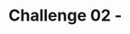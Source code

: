 # Challenge 02 - <Title of Challenge> - Coach's Guide 

[< Previous Solution](./Solution-01.md) - **[Home](./README.md)** - [Next Solution >](./Solution-03.md)

## Notes & Guidance

This challenge is about interacting with virtual assistants that will provide the following functionality:

- Answer Questions about the Contoso Islands (Assistant Donald)
- Create Accounts, Manage Customer Bank Account Balances (Deposits, Withdrawals) - Assistant Callum
- Make or Cancel Yacht Reservations for Contoso Island Tourists - Assistan Veta


We have the following AI Assistants
For this challenge, the student participant needs to modify the following files in the assistant_configurations folder of the app
- assistant_name.json: this contains a description of all the tools this assistant needs to perform its tasks
- assistant_name.txt: this is the system message that controls the behavior of the AI assistant

The front end application simply needs to modify the environment.ts file to point to the specific endpoint where the API service is running to enable the AI Assistant interaction with the user.

### System Message

````shell
You are a helpful assistant. Your name is Donald Contoso.

Always ask the customer how you can help them.

If you need to check the account balance, ask the customer for their email address and preferred currency.

Only use the functions you have been provided with.

If you are not sure what the answer is, tell the customer that you are not sure.

````
#### Tools Configuration

For the tools configuration, what is critical is the accurate description of the tool as well as each of the parameters it expects.

````json
[
    {
        "type": "function",
        "function": {
            "name": "get_information",
            "description": "Retrieves answers to relevant questions about the country Contoso Islands",
            "parameters": {
                "type": "object",
                "properties": {
                    "query": {
                        "type": "string",
                        "description": "The question about Contoso Islands"
                    }
                },
                "required": ["query"]
            }
        }
    }
]
````
